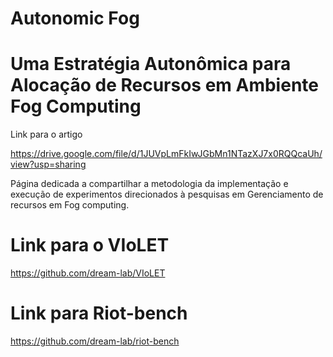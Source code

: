 # Autonomic Fog
# Uma Estratégia Autonômica para Alocação de Recursos em Ambiente Fog Computing

Link para o artigo

https://drive.google.com/file/d/1JUVpLmFkIwJGbMn1NTazXJ7x0RQQcaUh/view?usp=sharing

Página dedicada a compartilhar a metodologia da implementação e execução de experimentos direcionados à pesquisas em Gerenciamento de recursos em Fog computing.

# Link para o VIoLET

https://github.com/dream-lab/VIoLET


# Link para Riot-bench

https://github.com/dream-lab/riot-bench


